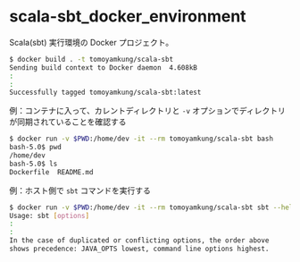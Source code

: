 # scala-sbt_docker_environment

Scala(sbt) 実行環境の Docker プロジェクト。

```sh
$ docker build . -t tomoyamkung/scala-sbt
Sending build context to Docker daemon  4.608kB
:
:
Successfully tagged tomoyamkung/scala-sbt:latest
```

例：コンテナに入って、カレントディレクトリと `-v` オプションでディレクトリが同期されていることを確認する
```sh
$ docker run -v $PWD:/home/dev -it --rm tomoyamkung/scala-sbt bash
bash-5.0$ pwd
/home/dev
bash-5.0$ ls
Dockerfile  README.md
```

例：ホスト側で `sbt` コマンドを実行する

```sh
$ docker run -v $PWD:/home/dev -it --rm tomoyamkung/scala-sbt sbt --help
Usage: sbt [options]
:
:
In the case of duplicated or conflicting options, the order above
shows precedence: JAVA_OPTS lowest, command line options highest.
```
